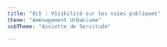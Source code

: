 ```yaml
---
title: "EL5 : Visibilité sur les voies publiques"
theme: "Aménagement Urbanisme"
subTheme: "Assiette de Servitude"

---
```

